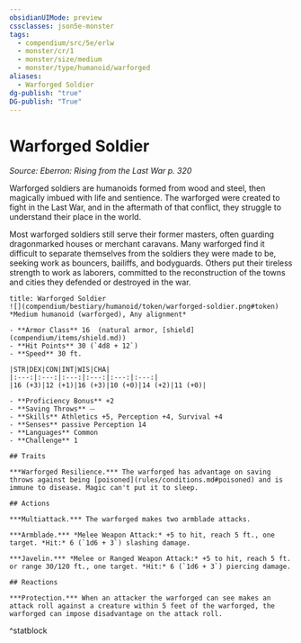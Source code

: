 ```yaml
---
obsidianUIMode: preview
cssclasses: json5e-monster
tags:
  - compendium/src/5e/erlw
  - monster/cr/1
  - monster/size/medium
  - monster/type/humanoid/warforged
aliases:
  - Warforged Soldier
dg-publish: "true"
DG-publish: "True"
---
```

# Warforged Soldier
*Source: Eberron: Rising from the Last War p. 320*  

Warforged soldiers are humanoids formed from wood and steel, then magically imbued with life and sentience. The warforged were created to fight in the Last War, and in the aftermath of that conflict, they struggle to understand their place in the world.

Most warforged soldiers still serve their former masters, often guarding dragonmarked houses or merchant caravans. Many warforged find it difficult to separate themselves from the soldiers they were made to be, seeking work as bouncers, bailiffs, and bodyguards. Others put their tireless strength to work as laborers, committed to the reconstruction of the towns and cities they defended or destroyed in the war.

```ad-statblock
title: Warforged Soldier
![](compendium/bestiary/humanoid/token/warforged-soldier.png#token)
*Medium humanoid (warforged), Any alignment*

- **Armor Class** 16  (natural armor, [shield](compendium/items/shield.md))
- **Hit Points** 30 (`4d8 + 12`)
- **Speed** 30 ft.

|STR|DEX|CON|INT|WIS|CHA|
|:---:|:---:|:---:|:---:|:---:|:---:|
|16 (+3)|12 (+1)|16 (+3)|10 (+0)|14 (+2)|11 (+0)|

- **Proficiency Bonus** +2
- **Saving Throws** ⏤
- **Skills** Athletics +5, Perception +4, Survival +4
- **Senses** passive Perception 14
- **Languages** Common
- **Challenge** 1

## Traits

***Warforged Resilience.*** The warforged has advantage on saving throws against being [poisoned](rules/conditions.md#poisoned) and is immune to disease. Magic can't put it to sleep.

## Actions

***Multiattack.*** The warforged makes two armblade attacks.

***Armblade.*** *Melee Weapon Attack:* +5 to hit, reach 5 ft., one target. *Hit:* 6 (`1d6 + 3`) slashing damage.

***Javelin.*** *Melee or Ranged Weapon Attack:* +5 to hit, reach 5 ft. or range 30/120 ft., one target. *Hit:* 6 (`1d6 + 3`) piercing damage.

## Reactions

***Protection.*** When an attacker the warforged can see makes an attack roll against a creature within 5 feet of the warforged, the warforged can impose disadvantage on the attack roll.
```
^statblock